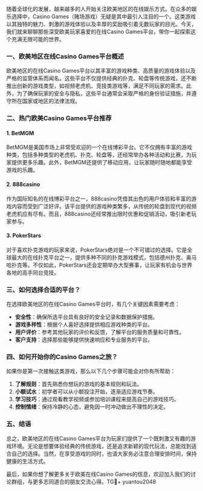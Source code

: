 随着全球化的发展，越来越多的人开始关注欧美地区的在线娱乐方式。在众多的娱乐选择中，Casino Games（赌场游戏）无疑是其中最引人注目的一个。这类游戏以其独特的魅力、刺激的游戏体验以及丰厚的奖励吸引着无数玩家的目光。今天，我们就来聊聊那些深受欧美玩家喜爱的在线Casino Games平台，带你一起探索这个充满无限可能的世界。

### 一、欧美地区在线Casino Games平台概述

欧美地区的在线Casino Games平台以其丰富的游戏种类、高质量的游戏体验以及严格的监管体系而闻名。这些平台不仅提供经典的扑克、轮盘等传统游戏，还不断推出创新的游戏类型，如视频老虎机、竞技类游戏等，满足不同玩家的需求。此外，为了确保玩家的安全与隐私，这些平台通常会采取严格的身份验证措施，并遵守所在国家或地区的法律法规。

### 二、热门欧美Casino Games平台推荐

#### 1. **BetMGM**

BetMGM是美国市场上非常受欢迎的一个在线博彩平台。它不仅拥有丰富的游戏种类，包括多种类型的老虎机、扑克、轮盘等，还经常举办各种活动和比赛，为玩家提供更多乐趣。此外，BetMGM还提供了移动应用，让玩家随时随地都能享受游戏的乐趣。

#### 2. **888casino**

作为国际知名的在线博彩平台之一，888casino凭借其出色的用户体验和丰富的游戏内容而受到广泛好评。该平台提供的游戏种类繁多，从传统的轮盘到现代的视频老虎机应有尽有。而且，888casino还经常推出限时优惠和促销活动，吸引新老玩家参与。

#### 3. **PokerStars**

对于喜欢扑克游戏的玩家来说，PokerStars绝对是一个不可错过的选择。它是全球最大的在线扑克平台之一，提供多种不同的扑克游戏模式，包括德州扑克、奥马哈扑克等。不仅如此，PokerStars还会定期举办大型赛事，让玩家有机会与世界各地的高手同台竞技。

### 三、如何选择合适的平台？

在选择欧美地区的在线Casino Games平台时，有几个关键因素需要考虑：

- **安全性**：确保所选平台具有良好的安全记录和数据保护措施。
- **游戏多样性**：根据个人喜好选择提供相应游戏种类的平台。
- **用户评价**：参考其他玩家的评价和反馈，了解平台的服务质量和可靠性。
- **客户支持**：选择那些能够提供快速响应和专业服务的平台。

### 四、如何开始你的Casino Games之旅？

如果你是第一次接触这类游戏，那么以下几个步骤可能会对你有所帮助：

1. **了解规则**：首先熟悉你想玩的游戏的基本规则和玩法。
2. **小额试水**：初学者可以从小额投注开始，逐渐适应游戏节奏。
3. **学习技巧**：通过观看教学视频或参加培训课程来提高自己的游戏技巧。
4. **控制情绪**：保持冷静的心态，避免因一时冲动做出不理性的决定。

### 五、结语

总之，欧美地区的在线Casino Games平台为玩家们提供了一个既刺激又有趣的游戏环境。无论是想要体验经典的传统游戏，还是追求新颖的现代玩法，总能找到适合自己的选择。当然，在享受游戏的同时，也请大家务必注意合理安排时间，保持健康的生活方式。

最后，如果你想了解更多关于欧美在线Casino Games的信息，欢迎加入我们的讨论群组，与更多志同道合的朋友交流心得。TG💪+ yuantou2048